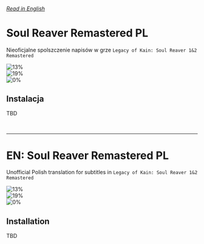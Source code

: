 ###### [Read in English](#en-soul-reaver-remastered-pl)

# Soul Reaver Remastered PL

Nieoficjalne spolszczenie napisów w grze `Legacy of Kain: Soul Reaver 1&2 Remastered`

![13%](https://progress-bar.xyz/13?width=150&title=Ukończono:) <br />
![19%](https://progress-bar.xyz/19?width=186&title=SR1:) <br />
![0%](https://progress-bar.xyz/0?width=186&title=SR2:)

## Instalacja

TBD

<br />

---

# EN: Soul Reaver Remastered PL
Unofficial Polish translation for subtitles in `Legacy of Kain: Soul Reaver 1&2 Remastered`

![13%](https://progress-bar.xyz/13?width=150&title=Completed:) <br />
![19%](https://progress-bar.xyz/19?width=186&title=SR1:) <br />
![0%](https://progress-bar.xyz/0?width=186&title=SR2:)


## Installation

TBD
